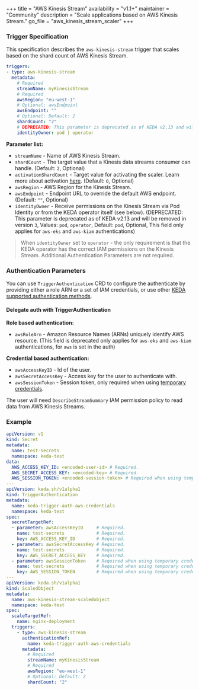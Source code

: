 +++
title = "AWS Kinesis Stream"
availability = "v1.1+"
maintainer = "Community"
description = "Scale applications based on AWS Kinesis Stream."
go_file = "aws_kinesis_stream_scaler"
+++

### Trigger Specification

This specification describes the `aws-kinesis-stream` trigger that scales based on the shard count of AWS Kinesis Stream.

```yaml
triggers:
- type: aws-kinesis-stream
  metadata:
    # Required
    streamName: myKinesisStream
    # Required
    awsRegion: "eu-west-1"
    # Optional: awsEndpoint
    awsEndpoint: ""
    # Optional: Default: 2
    shardCount: "2"
    # DEPRECATED: This parameter is deprecated as of KEDA v2.13 and will be removed in v3. Optional # Optional. Default: pod
    identityOwner: pod | operator
```

**Parameter list:**

- `streamName` - Name of AWS Kinesis Stream.
- `shardCount` - The target value that a Kinesis data streams consumer can handle. (Default: `2`, Optional)
- `activationShardCount` - Target value for activating the scaler. Learn more about activation [here](./../concepts/scaling-deployments.md#activating-and-scaling-thresholds). (Default: `0`, Optional)
- `awsRegion` - AWS Region for the Kinesis Stream.
- `awsEndpoint` - Endpoint URL to override the default AWS endpoint. (Default: `""`, Optional)
- `identityOwner` - Receive permissions on the Kinesis Stream via Pod Identity or from the KEDA operator itself (see below). (DEPRECATED: This parameter is deprecated as of KEDA v2.13 and will be removed in version `3`, Values: `pod`, `operator`, Default: `pod`, Optional, This field only applies for `aws-eks` and `aws-kiam` authentications)

> When `identityOwner` set to `operator` - the only requirement is that the KEDA operator has the correct IAM permissions on the Kinesis Stream. Additional Authentication Parameters are not required.

### Authentication Parameters

You can use `TriggerAuthentication` CRD to configure the authenticate by providing either a role ARN or a set of IAM credentials, or use other [KEDA supported authentication methods](https://keda.sh/concepts/authentication).

#### Delegate auth with TriggerAuthentication

**Role based authentication:**

- `awsRoleArn` - Amazon Resource Names (ARNs) uniquely identify AWS resource. (This field is deprecated only applies for `aws-eks` and `aws-kiam` authentications, for `aws` is set in the auth)

**Credential based authentication:**

- `awsAccessKeyID` - Id of the user.
- `awsSecretAccessKey` - Access key for the user to authenticate with.
- `awsSessionToken` - Session token, only required when using [temporary credentials](https://docs.aws.amazon.com/IAM/latest/UserGuide/id_credentials_temp_use-resources.html).

The user will need `DescribeStreamSummary` IAM permission policy to read data from AWS Kinesis Streams.

### Example

```yaml
apiVersion: v1
kind: Secret
metadata:
  name: test-secrets
  namespace: keda-test
data:
  AWS_ACCESS_KEY_ID: <encoded-user-id> # Required.
  AWS_SECRET_ACCESS_KEY: <encoded-key> # Required.
  AWS_SESSION_TOKEN: <encoded-session-token> # Required when using temporary credentials.
---
apiVersion: keda.sh/v1alpha1
kind: TriggerAuthentication
metadata:
  name: keda-trigger-auth-aws-credentials
  namespace: keda-test
spec:
  secretTargetRef:
  - parameter: awsAccessKeyID     # Required.
    name: test-secrets            # Required.
    key: AWS_ACCESS_KEY_ID        # Required.
  - parameter: awsSecretAccessKey # Required.
    name: test-secrets            # Required.
    key: AWS_SECRET_ACCESS_KEY    # Required.
  - parameter: awsSessionToken    # Required when using temporary credentials.
    name: test-secrets            # Required when using temporary credentials.
    key: AWS_SESSION_TOKEN        # Required when using temporary credentials.
---
apiVersion: keda.sh/v1alpha1
kind: ScaledObject
metadata:
  name: aws-kinesis-stream-scaledobject
  namespace: keda-test
spec:
  scaleTargetRef:
    name: nginx-deployment
  triggers:
    - type: aws-kinesis-stream
      authenticationRef:
        name: keda-trigger-auth-aws-credentials
      metadata:
        # Required
        streamName: myKinesisStream
        # Required
        awsRegion: "eu-west-1"
        # Optional: Default: 2
        shardCount: "2"
```
